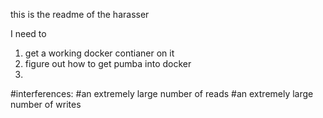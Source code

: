 this is the readme of the harasser

I need to
1. get a working docker contianer on it
2. figure out how to get pumba into docker
3. 


#interferences: 
    #an extremely large number of reads
    #an extremely large number of writes
